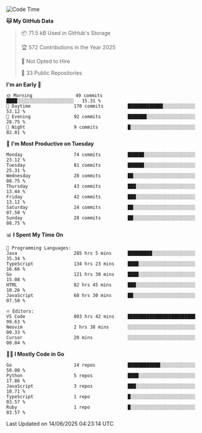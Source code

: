 <!--START_SECTION:thansetan-waka-->
![Code Time](http://img.shields.io/badge/Code%20Time-806%20hrs%2040%20mins-blue)

**🐱 My GitHub Data** 

> 📦 71.5 kB Used in GitHub's Storage 
 > 
> 🏆 572 Contributions in the Year 2025
 > 
> 🚫 Not Opted to Hire
 > 
> 📜 33 Public Repositories 
 > 

**I'm an Early 🐤** 

```text
🌞 Morning                49 commits          ████░░░░░░░░░░░░░░░░░░░░░   15.31 % 
🌆 Daytime                170 commits         █████████████░░░░░░░░░░░░   53.12 % 
🌃 Evening                92 commits          ███████░░░░░░░░░░░░░░░░░░   28.75 % 
🌙 Night                  9 commits           █░░░░░░░░░░░░░░░░░░░░░░░░   02.81 % 
```

📅 **I'm Most Productive on Tuesday** 

```text
Monday                   74 commits          ██████░░░░░░░░░░░░░░░░░░░   23.12 % 
Tuesday                  81 commits          ██████░░░░░░░░░░░░░░░░░░░   25.31 % 
Wednesday                28 commits          ██░░░░░░░░░░░░░░░░░░░░░░░   08.75 % 
Thursday                 43 commits          ███░░░░░░░░░░░░░░░░░░░░░░   13.44 % 
Friday                   42 commits          ███░░░░░░░░░░░░░░░░░░░░░░   13.12 % 
Saturday                 24 commits          ██░░░░░░░░░░░░░░░░░░░░░░░   07.50 % 
Sunday                   28 commits          ██░░░░░░░░░░░░░░░░░░░░░░░   08.75 % 
```

📊 **I Spent My Time On** 

```text
💬 Programming Languages: 
Java                     285 hrs 5 mins      █████████░░░░░░░░░░░░░░░░   35.34 % 
TypeScript               134 hrs 23 mins     ████░░░░░░░░░░░░░░░░░░░░░   16.66 % 
Go                       121 hrs 38 mins     ████░░░░░░░░░░░░░░░░░░░░░   15.08 % 
HTML                     82 hrs 45 mins      ███░░░░░░░░░░░░░░░░░░░░░░   10.26 % 
JavaScript               60 hrs 30 mins      ██░░░░░░░░░░░░░░░░░░░░░░░   07.50 % 

🔥 Editors: 
VS Code                  803 hrs 42 mins     █████████████████████████   99.63 % 
Neovim                   2 hrs 38 mins       ░░░░░░░░░░░░░░░░░░░░░░░░░   00.33 % 
Cursor                   20 mins             ░░░░░░░░░░░░░░░░░░░░░░░░░   00.04 % 
```

**🧑‍💻 I Mostly Code in Go** 

```text
Go                       14 repos            ████████████░░░░░░░░░░░░░   50.00 % 
Python                   5 repos             ████░░░░░░░░░░░░░░░░░░░░░   17.86 % 
JavaScript               3 repos             ███░░░░░░░░░░░░░░░░░░░░░░   10.71 % 
TypeScript               1 repo              █░░░░░░░░░░░░░░░░░░░░░░░░   03.57 % 
Ruby                     1 repo              █░░░░░░░░░░░░░░░░░░░░░░░░   03.57 % 
```

Last Updated on 14/06/2025 04:23:14 UTC
<!--END_SECTION:thansetan-waka-->